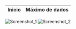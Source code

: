 | Inicio                          | Máximo de dados                |
|---------------------------------|--------------------------------|
![Screenshot_1](https://github.com/user-attachments/assets/a124f23a-8d57-4654-98d8-4efebf9b893f)
![Screenshot_2](https://github.com/user-attachments/assets/7a6b10fa-11fc-4d14-805d-b229b2fed944)
